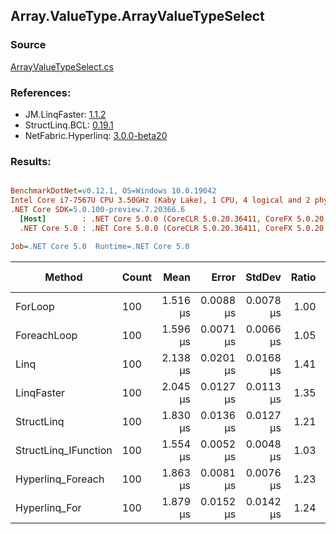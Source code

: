﻿## Array.ValueType.ArrayValueTypeSelect

### Source
[ArrayValueTypeSelect.cs](../LinqBenchmarks/Array/ValueType/ArrayValueTypeSelect.cs)

### References:
- JM.LinqFaster: [1.1.2](https://www.nuget.org/packages/JM.LinqFaster/1.1.2)
- StructLinq.BCL: [0.19.1](https://www.nuget.org/packages/StructLinq.BCL/0.19.1)
- NetFabric.Hyperlinq: [3.0.0-beta20](https://www.nuget.org/packages/NetFabric.Hyperlinq/3.0.0-beta20)

### Results:
``` ini

BenchmarkDotNet=v0.12.1, OS=Windows 10.0.19042
Intel Core i7-7567U CPU 3.50GHz (Kaby Lake), 1 CPU, 4 logical and 2 physical cores
.NET Core SDK=5.0.100-preview.7.20366.6
  [Host]        : .NET Core 5.0.0 (CoreCLR 5.0.20.36411, CoreFX 5.0.20.36411), X64 RyuJIT
  .NET Core 5.0 : .NET Core 5.0.0 (CoreCLR 5.0.20.36411, CoreFX 5.0.20.36411), X64 RyuJIT

Job=.NET Core 5.0  Runtime=.NET Core 5.0  

```
|               Method | Count |     Mean |     Error |    StdDev | Ratio |  Gen 0 | Gen 1 | Gen 2 | Allocated | CacheMisses/Op | BranchMispredictions/Op |
|--------------------- |------ |---------:|----------:|----------:|------:|-------:|------:|------:|----------:|---------------:|------------------------:|
|              ForLoop |   100 | 1.516 μs | 0.0088 μs | 0.0078 μs |  1.00 |      - |     - |     - |         - |              0 |                       0 |
|          ForeachLoop |   100 | 1.596 μs | 0.0071 μs | 0.0066 μs |  1.05 |      - |     - |     - |         - |              0 |                       0 |
|                 Linq |   100 | 2.138 μs | 0.0201 μs | 0.0168 μs |  1.41 | 0.0381 |     - |     - |      80 B |              1 |                       1 |
|           LinqFaster |   100 | 2.045 μs | 0.0127 μs | 0.0113 μs |  1.35 | 1.9226 |     - |     - |    4024 B |              7 |                       2 |
|           StructLinq |   100 | 1.830 μs | 0.0136 μs | 0.0127 μs |  1.21 |      - |     - |     - |         - |              0 |                       1 |
| StructLinq_IFunction |   100 | 1.554 μs | 0.0052 μs | 0.0048 μs |  1.03 |      - |     - |     - |         - |              0 |                       0 |
|    Hyperlinq_Foreach |   100 | 1.863 μs | 0.0081 μs | 0.0076 μs |  1.23 |      - |     - |     - |         - |              0 |                       1 |
|        Hyperlinq_For |   100 | 1.879 μs | 0.0152 μs | 0.0142 μs |  1.24 |      - |     - |     - |         - |              0 |                       1 |
